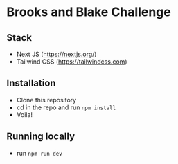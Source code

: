 # Brooks and Blake Challenge

## Stack
- Next JS (https://nextjs.org/)
- Tailwind CSS (https://tailwindcss.com)

## Installation
- Clone this repository
- cd in the repo and run `npm install`
- Voila!

## Running locally
- run `npm run dev`

